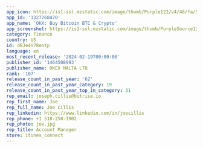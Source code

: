 ```yaml
---
app_icon: https://is1-ssl.mzstatic.com/image/thumb/Purple122/v4/48/fa/52/48fa52b8-5b4c-d707-8592-d22a241b9b32/AppIcon-1x_U007emarketing-0-7-0-85-220.png/1024x1024bb.png
app_id: '1327268470'
app_name: 'OKX: Buy Bitcoin BTC & Crypto'
app_screenshot: https://is1-ssl.mzstatic.com/image/thumb/PurpleSource126/v4/b9/0f/c1/b90fc1ea-c999-cf80-d47e-59e3c728db12/e5f75b90-ea21-47d7-9efc-f32d65c139c8_1.0.png/1242x2208bb.png
category: Finance
country: US
id: dBJe4Y78eotp
language: en
most_recent_release: '2024-02-19T00:00:00'
publisher_id: '1464508993'
publisher_name: OKEX MALTA LTD
rank: '107'
release_count_in_past_year: '62'
release_count_in_past_year_category: 19
release_count_in_past_year_top_in_category: 31
rep_email: joseph.cillis@bitrise.io
rep_first_name: Joe
rep_full_name: Joe Cillis
rep_linkedin: https://www.linkedin.com/in/joecillis
rep_phone: +1 518-258-1902
rep_photo: joe.jpg
rep_title: Account Manager
store: itunes_connect
---
```

